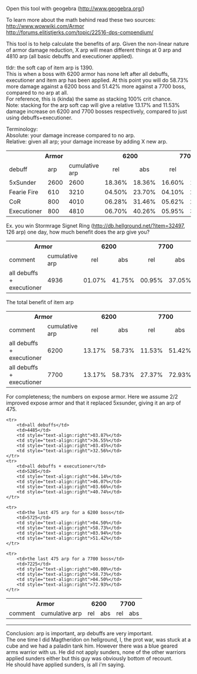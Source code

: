 Open this tool with geogebra (http://www.geogebra.org/)


To learn more about the math behind read these two sources: <br>
http://www.wowwiki.com/Armor <br>
http://forums.elitistjerks.com/topic/22516-dps-compendium/ <br>


This tool is to help calculate the benefits of arp.
Given the non-linear nature of armor damage reduction, X arp will mean different things at 0 arp and 4810 arp (all basic debuffs and executioner applied).

tldr: the soft cap of item arp is 1390.<br>
This is when a boss with 6200 armor has none left after all debuffs, executioner and item arp has been applied.
At this point you will do 58.73% more damage against a 6200 boss and 51.42% more against a 7700 boss, compared to no arp at all.<br>
For reference, this is (kinda) the same as stacking 100% crit chance. <br>
Note: stacking for the arp soft cap will give a relative 13.17% and 11.53% damage increase on 6200 and 7700 bosses respectively, compared to just using debuffs+executioner.

Terminology:</br>
Absolute: your damage increase compared to no arp.</br>
Relative: given all arp; your damage increase by adding X new arp.</br>

<table>
	<tr>
		<th colspan="3">Armor<br></th>
		<th colspan="2">6200</th>
		<th colspan="2">7700</th>
	</tr>
	<tr>
		<td>debuff</td>
		<td>arp</td>
		<td>cumulative arp</td>
		<td style="text-align:center">rel<br></td>
		<td style="text-align:center">abs<br></td>
		<td style="text-align:center">rel<br></td>
		<td style="text-align:center">abs</td>
	</tr>
	<tr>
		<td>5xSunder</td>
		<td>2600</td>
		<td>2600</td>
		<td style="text-align:right">18.36%</td>
		<td style="text-align:right">18.36%</td>
		<td style="text-align:right">16.60%</td>
		<td style="text-align:right">16.60%</td>
	</tr>
	<tr>
		<td>Fearie Fire<br></td>
		<td>610</td>
		<td>3210</td>
		<td style="text-align:right">04.50%</td>
		<td style="text-align:right">23.70%</td>
		<td style="text-align:right">04.10%<br></td>
		<td style="text-align:right">21.30%<br></td>
	</tr>
	<tr>
		<td>CoR</td>
		<td>800</td>
		<td>4010</td>
		<td style="text-align:right">06.28%</td>
		<td style="text-align:right">31.46%</td>
		<td style="text-align:right">05.62%</td>
		<td style="text-align:right">28.15%</td>
	</tr>
	<tr>
		<td>Executioner</td>
		<td>800</td>
		<td>4810</td>
		<td style="text-align:right">06.70%</td>
		<td style="text-align:right">40.26%</td>
		<td style="text-align:right">05.95%</td>
		<td style="text-align:right">35.77%</td>
	</tr>
</table>

Ex. you win Stormrage Signet Ring (http://db.hellground.net/?item=32497, 126 arp) one day, how much benefit does the arp give you?
<table>
	<tr>
		<th colspan="2">Armor<br></th>
		<th colspan="2">6200</th>
		<th colspan="2">7700</th>
	</tr>
	<tr>
		<td>comment</td>
		<td>cumulative arp</td>
		<td style="text-align:center">rel<br></td>
		<td style="text-align:center">abs<br></td>
		<td style="text-align:center">rel<br></td>
		<td style="text-align:center">abs</td>
	</tr>
	<tr>
		<td>all debuffs + executioner</td>
		<td>4936</td>
		<td style="text-align:right">01.07%</td>
		<td style="text-align:right">41.75%</td>
		<td style="text-align:right">00.95%</td>
		<td style="text-align:right">37.05%</td>
	</tr>
</table>

The total benefit of item arp
<table>
	<tr>
		<th colspan="2">Armor<br></th>
		<th colspan="2">6200</th>
		<th colspan="2">7700</th>
	</tr>
	<tr>
		<td>comment</td>
		<td>cumulative arp</td>
		<td style="text-align:center">rel<br></td>
		<td style="text-align:center">abs<br></td>
		<td style="text-align:center">rel<br></td>
		<td style="text-align:center">abs</td>
	</tr>
	<tr>
		<td>all debuffs + executioner</td>
		<td>6200</td>
		<td style="text-align:right">13.17%</td>
		<td style="text-align:right">58.73%</td>
		<td style="text-align:right">11.53%</td>
		<td style="text-align:right">51.42%</td>
	</tr>
	<tr>
		<td>all debuffs + executioner</td>
		<td>7700</td>
		<td style="text-align:right">13.17%</td>
		<td style="text-align:right">58.73%</td>
		<td style="text-align:right">27.37%</td>
		<td style="text-align:right">72.93%</td>
	</tr>
</table>



For completeness; the numbers on expose armor.
Here we assume 2/2 improved expose armor and that it replaced 5xsunder, giving it an arp of 475.

<table>
	<tr>
		<th colspan="2">Armor<br></th>
		<th colspan="2">6200</th>
		<th colspan="2">7700</th>
	</tr>
	<tr>
		<td>comment</td>
		<td>cumulative arp</td>
		<td style="text-align:center">rel<br></td>
		<td style="text-align:center">abs<br></td>
		<td style="text-align:center">rel<br></td>
		<td style="text-align:center">abs</td>
	</tr>

	<tr>
		<td>all debuffs</td>
		<td>4485</td>
		<td style="text-align:right">03.87%</td>
		<td style="text-align:right">36.55%</td>
		<td style="text-align:right">03.45%</td>
		<td style="text-align:right">32.56%</td>
	</tr>
	<tr>
		<td>all debuffs + executioner</td>
		<td>5285</td>
		<td style="text-align:right">04.14%</td>
		<td style="text-align:right">46.07%</td>
		<td style="text-align:right">03.66%</td>
		<td style="text-align:right">40.74%</td>
	</tr>

	<tr>
		<td>the last 475 arp for a 6200 boss</td>
		<td>5725</td>
		<td style="text-align:right">04.50%</td>
		<td style="text-align:right">58.73%</td>
		<td style="text-align:right">03.94%</td>
		<td style="text-align:right">51.42%</td>
	</tr>

	<tr>
		<td>the last 475 arp for a 7700 boss</td>
		<td>7225</td>
		<td style="text-align:right">00.00%</td>
		<td style="text-align:right">58.73%</td>
		<td style="text-align:right">04.50%</td>
		<td style="text-align:right">72.93%</td>
	</tr>
</table>

---
Conclusion: arp is important, arp debuffs are very important.<br>
The one time I did Magtheridon on hellground, I, the prot war, was stuck at a cube and we had a paladin tank him. However there was a blue geared arms warrior with us. He did not apply sunders, none of the other warriors applied sunders either but this guy was obviously bottom of recount.<br>
He should have applied sunders, is all i'm saying.
